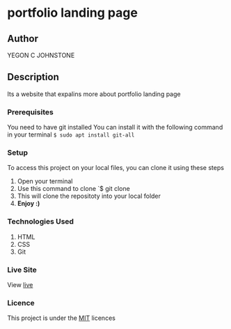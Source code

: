 # portfolio landing page
## Author
YEGON C JOHNSTONE
## Description
Its a website that expalins more about portfolio landing page 
### Prerequisites
You need to have git installed
You can install it with the following command in your terminal
`$ sudo apt install git-all`
### Setup
To access this project on your local files, you can clone it using these steps
1. Open your terminal
1. Use this command to clone `$ git clone 
1. This will clone the repositoty into your local folder
1. __Enjoy :)__
### Technologies Used
1. HTML
1. CSS
1. Git
### Live Site
View [live](https://jwy951.github.io/Portfolio-Landing-Page/)
### Licence
This project is under the  [MIT](LICENSE) licences